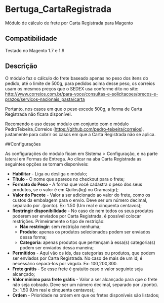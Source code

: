 # Bertuga_CartaRegistrada

Módulo de cálculo de frete por Carta Registrada para Magento

## Compatibilidade

Testado no Magento 1.7 e 1.9

## Descrição

O módulo faz o cálculo do frete baseado apenas no peso dos itens do pedido, até o limite de 500g, para pedidos acima desse peso, os correios usam os mesmos preços que o SEDEX usa conforme dito no site: http://www.correios.com.br/para-voce/consultas-e-solicitacoes/precos-e-prazos/servicos-nacionais_pasta/carta

Portanto, nos casos em que o peso excede 500g, a forma de Carta Registrada não ficara disponível.

Recomendo o uso desse módulo em conjunto com o módulo PedroTeixeira_Correios (https://github.com/pedro-teixeira/correios), justamente para cobrir os casos em que a Carta Registrada não se aplica.

##Configurações

As configurações do módulo ficam em Sistema > Configuração, e na parte lateral em Formas de Entrega. Ao clicar na aba Carta Registrada as seguintes opções se tornam disponíveis:

- **Habilitar** - Liga ou desliga o módulo;
- **Título** - O nome que aparece no checkout para o frete;
- **Formato do Peso** - A forma que você cadastra o peso dos seus produtos, se o valor é em Quilos(kg) ou Gramas(gr);
- **Valor do Pacote** - Valor a ser adicionado ao valor do frete, como os custos da embalagem para o envio. Deve ser um número decimal, separado por .(ponto). Ex: 1.50 (Um real e cinquenta centavos);
- **Restringir disponibilidade** - No caso de nem todos os seus produtos poderem ser enviados por Carta Registrada, é possível colocar restrições. Primeiramente o tipo de restrição:
  - **Não restringir**: sem restrição nenhuma;
  - **Produto**: apenas os produtos selecionados podem ser enviados dessa forma;
  - **Categoria**: apenas produtos que pertençam à essa(s) categoria(s) podem ser enviados dessa maneira;
- **Permitidos** - Aqui vão os ids, das categorias ou produtos, que podem ser enviados por Carta Registrada. No caso de mais de um id, é necessário separá-los por vírgula. Ex: 100,200,300.
- **Frete grátis** - Se esse frete é gratuito caso o valor seguinte seja alcançado;
- **Valor mínimo para frete grátis** - Valor a ser alcançado para que o frete não seja cobrado. Deve ser um número decimal, separado por .(ponto). Ex: 1.50 (Um real e cinquenta centavos);
- **Ordem** - Prioridade na ordem em que os fretes disponíveis são listados;
